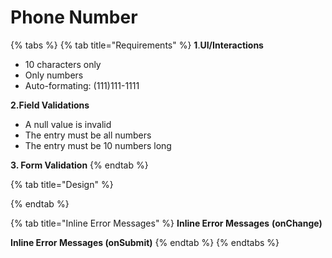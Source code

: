 # Phone Number

{% tabs %}
{% tab title="Requirements" %}
**1**.**UI/Interactions**

* 10 characters only
* Only numbers
* Auto-formating: \(111\)111-1111

**2.Field Validations**

* A null value is invalid
* The entry must be all numbers
* The entry must be 10 numbers long

**3. Form Validation**
{% endtab %}

{% tab title="Design" %}

{% endtab %}

{% tab title="Inline Error Messages" %}
**Inline Error Messages** **\(onChange\)**

**Inline Error Messages \(onSubmit\)**
{% endtab %}
{% endtabs %}



